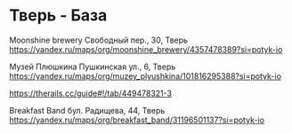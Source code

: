 # Тверь - База 



Moonshine brewery
Свободный пер., 30, Тверь
https://yandex.ru/maps/org/moonshine_brewery/4357478389?si=potyk-io

Музей Плюшкина
Пушкинская ул., 6, Тверь
https://yandex.ru/maps/org/muzey_plyushkina/101816295388?si=potyk-io

https://therails.cc/guide#!/tab/449478321-3

Breakfast Band
бул. Радищева, 44, Тверь
https://yandex.ru/maps/org/breakfast_band/31196501137?si=potyk-io